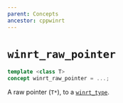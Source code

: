 ```yaml
---
parent: Concepts
ancestor: cppwinrt
---
```


# `winrt_raw_pointer`

```c++
template <class T>
concept winrt_raw_pointer = ...;
```

A raw pointer (`T*`), to a [`winrt_type`](winrt_type.md).
